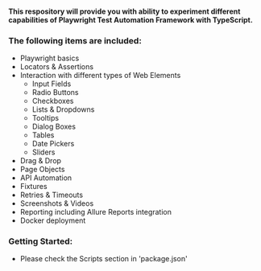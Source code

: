 #### This respository will provide you with ability to experiment different capabilities of Playwright Test Automation Framework with TypeScript.

### The following items are included:
- Playwright basics
- Locators & Assertions
- Interaction with different types of Web Elements
  - Input Fields
  - Radio Buttons
  - Checkboxes
  - Lists & Dropdowns
  - Tooltips
  - Dialog Boxes
  - Tables
  - Date Pickers
  - Sliders
- Drag & Drop
- Page Objects
- API Automation
- Fixtures
- Retries & Timeouts
- Screenshots & Videos
- Reporting including Allure Reports integration
- Docker deployment

### Getting Started:
- Please check the Scripts section in 'package.json'